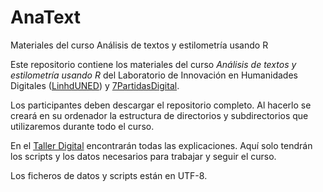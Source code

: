 # AnaText
Materiales del curso Análisis de textos y estilometría usando R

Este repositorio contiene los materiales del curso _Análisis de textos y estilometría usando R_ del Laboratorio de Innovación en Humanidades Digitales ([LinhdUNED](http://linhd.uned.es/)) y [7PartidasDigital](https://7partidas.hypotheses.org/).

Los participantes deben descargar el repositorio completo. Al hacerlo se creará en su ordenador la estructura de directorios y subdirectorios que utilizaremos durante todo el curso.

En el [Taller Digital](https://tallerdigital.uned.es/cursos/login/index.php) encontrarán todas las explicaciones. Aquí solo tendrán los scripts y los datos necesarios para trabajar y seguir el curso.

Los ficheros de datos y scripts están en UTF-8.

